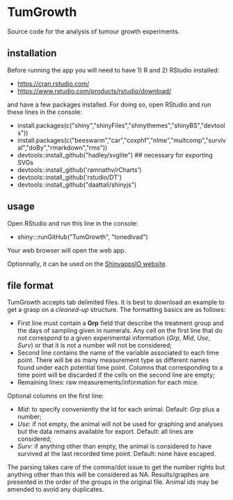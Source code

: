 TumGrowth
=============

Source code for the analysis of tumour growth experiments.

installation
------------

Before running the app you will need to have 1) R and 2) RStudio installed:

- https://cran.rstudio.com/
- https://www.rstudio.com/products/rstudio/download/
 
and have a few packages installed. For doing so, open RStudio and run these lines in the console:

- install.packages(c("shiny","shinyFiles","shinythemes","shinyBS","devtools"))
- install.packages(c("beeswarm","car","coxphf","nlme","multcomp","survival","doBy","rmarkdown","rms"))
- devtools::install_github("hadley/svglite") ## necessary for exporting SVGs
- devtools::install_github('ramnathv/rCharts')
- devtools::install_github('rstudio/DT')
- devtools::install_github("daattali/shinyjs")
 
usage
------------
Open RStudio and run this line in the console:
 - shiny:::runGitHub("TumGrowth", "tonedivad")

Your web browser will open the web app.

Optionnally, it can be used on the [ShinyappsIO website](https://tonedivad.shinyapps.io/TumGrowth/).

file format
------------
TumGrowth accepts tab delimited files. It is best to download an example to get a grasp on a *cleaned-up* structure. The formatting basics are as follows:

- First line must contain a **Grp** field that describe the treatment group and the days of sampling given in numerals. Any cell on the first line that do not correspond to a given experimental information (*Grp*, *Mid*, *Use*, *Surv*) or that it is not a number will not be considered;
- Second line contains the name of the variable associated to each time point. There will be as many measurement type as different names found under each potential time point. Columns that corresponding to a time point will be discarded if the cells on the second line are empty;
- Remaining lines:  raw measurements/information for each mice.

Optional columns on the first line:

- *Mid*: to specify conveniently the Id for each animal. Default: *Grp* plus a number;
- *Use*: if not empty, the animal will not be used for graphing and analyses but the data remains available for export. Default: all lines are considered;
- *Surv*: if anything other than empty, the animal is considered to have survived at the last recorded time point. Default: none have escaped.

The parsing takes care of the comma/dot issue to get the number rights but anything other than this will be considered as NA. Results/graphes are presented in the order of the groups in the original file. Animal ids may be amended to avoid any duplicates.
